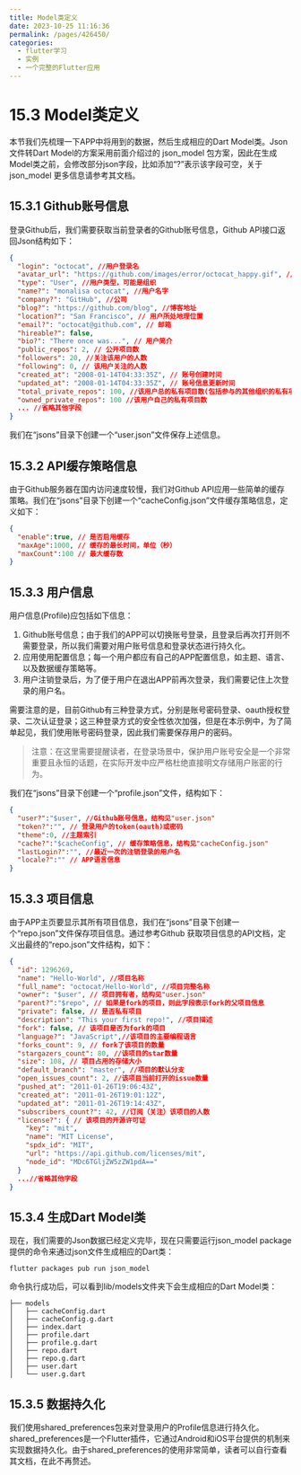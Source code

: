 ```yaml
---
title: Model类定义
date: 2023-10-25 11:16:36
permalink: /pages/426450/
categories:
  - flutter学习
  - 实例
  - 一个完整的Flutter应用
---
```

# 15.3 Model类定义

本节我们先梳理一下APP中将用到的数据，然后生成相应的Dart Model类。Json文件转Dart Model的方案采用前面介绍过的 json_model 包方案，因此在生成Model类之前，会修改部分json字段，比如添加“?”表示该字段可空，关于  json_model 更多信息请参考其文档。

## 15.3.1 Github账号信息

登录Github后，我们需要获取当前登录者的Github账号信息，Github API接口返回Json结构如下：

```json
{
  "login": "octocat", //用户登录名
  "avatar_url": "https://github.com/images/error/octocat_happy.gif", //用户头像地址
  "type": "User", //用户类型，可能是组织
  "name?": "monalisa octocat", //用户名字
  "company?": "GitHub", //公司
  "blog?": "https://github.com/blog", //博客地址
  "location?": "San Francisco", // 用户所处地理位置
  "email?": "octocat@github.com", // 邮箱
  "hireable?": false,
  "bio?": "There once was...", // 用户简介
  "public_repos": 2, // 公开项目数
  "followers": 20, //关注该用户的人数
  "following": 0, // 该用户关注的人数
  "created_at": "2008-01-14T04:33:35Z", // 账号创建时间
  "updated_at": "2008-01-14T04:33:35Z", // 账号信息更新时间
  "total_private_repos": 100, //该用户总的私有项目数(包括参与的其他组织的私有项目)
  "owned_private_repos": 100 //该用户自己的私有项目数
  ... //省略其他字段
}
```

我们在“jsons”目录下创建一个“user.json”文件保存上述信息。

## 15.3.2 API缓存策略信息

由于Github服务器在国内访问速度较慢，我们对Github API应用一些简单的缓存策略。我们在“jsons”目录下创建一个“cacheConfig.json”文件缓存策略信息，定义如下：

```json
{
  "enable":true, // 是否启用缓存
  "maxAge":1000, // 缓存的最长时间，单位（秒）
  "maxCount":100 // 最大缓存数
}
```

## 15.3.3 用户信息

用户信息(Profile)应包括如下信息：

1. Github账号信息；由于我们的APP可以切换账号登录，且登录后再次打开则不需要登录，所以我们需要对用户账号信息和登录状态进行持久化。
2. 应用使用配置信息；每一个用户都应有自己的APP配置信息，如主题、语言、以及数据缓存策略等。
3. 用户注销登录后，为了便于用户在退出APP前再次登录，我们需要记住上次登录的用户名。

需要注意的是，目前Github有三种登录方式，分别是账号密码登录、oauth授权登录、二次认证登录；这三种登录方式的安全性依次加强，但是在本示例中，为了简单起见，我们使用账号密码登录，因此我们需要保存用户的密码。

> 注意：在这里需要提醒读者，在登录场景中，保护用户账号安全是一个非常重要且永恒的话题，在实际开发中应严格杜绝直接明文存储用户账密的行为。

我们在“jsons”目录下创建一个“profile.json”文件，结构如下：

```json
{
  "user?":"$user", //Github账号信息，结构见"user.json"
  "token?":"", // 登录用户的token(oauth)或密码
  "theme":0, //主题索引
  "cache?":"$cacheConfig", // 缓存策略信息，结构见"cacheConfig.json"
  "lastLogin?":"", //最近一次的注销登录的用户名
  "locale?":"" // APP语言信息
}
```

## 15.3.3 项目信息

由于APP主页要显示其所有项目信息，我们在“jsons”目录下创建一个“repo.json”文件保存项目信息。通过参考Github 获取项目信息的API文档，定义出最终的“repo.json”文件结构，如下：

```json
{
  "id": 1296269,
  "name": "Hello-World", //项目名称
  "full_name": "octocat/Hello-World", //项目完整名称
  "owner": "$user", // 项目拥有者，结构见"user.json"
  "parent?":"$repo", // 如果是fork的项目，则此字段表示fork的父项目信息
  "private": false, // 是否私有项目
  "description": "This your first repo!", //项目描述
  "fork": false, // 该项目是否为fork的项目
  "language?": "JavaScript",//该项目的主要编程语言
  "forks_count": 9, // fork了该项目的数量
  "stargazers_count": 80, //该项目的star数量
  "size": 108, // 项目占用的存储大小
  "default_branch": "master", //项目的默认分支
  "open_issues_count": 2, //该项目当前打开的issue数量
  "pushed_at": "2011-01-26T19:06:43Z",
  "created_at": "2011-01-26T19:01:12Z",
  "updated_at": "2011-01-26T19:14:43Z",
  "subscribers_count?": 42, //订阅（关注）该项目的人数
  "license?": { // 该项目的开源许可证
    "key": "mit",
    "name": "MIT License",
    "spdx_id": "MIT",
    "url": "https://api.github.com/licenses/mit",
    "node_id": "MDc6TGljZW5zZW1pdA=="
  }
  ...//省略其他字段
}
```

## 15.3.4 生成Dart Model类

现在，我们需要的Json数据已经定义完毕，现在只需要运行json_model package提供的命令来通过json文件生成相应的Dart类：

```shell
flutter packages pub run json_model
```

命令执行成功后，可以看到lib/models文件夹下会生成相应的Dart Model类：

```
├── models
│   ├── cacheConfig.dart
│   ├── cacheConfig.g.dart
│   ├── index.dart
│   ├── profile.dart
│   ├── profile.g.dart
│   ├── repo.dart
│   ├── repo.g.dart
│   ├── user.dart
│   └── user.g.dart

```

## 15.3.5 数据持久化

我们使用shared_preferences包来对登录用户的Profile信息进行持久化。shared_preferences是一个Flutter插件，它通过Android和iOS平台提供的机制来实现数据持久化。由于shared_preferences的使用非常简单，读者可以自行查看其文档，在此不再赘述。
